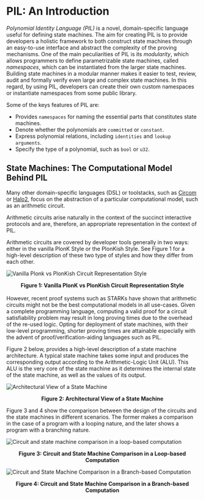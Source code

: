 # PIL: An Introduction
_Polynomial Identity Language (PIL)_ is a novel, domain-specific language useful for defining state machines. The aim for creating PIL is to provide developers a holistic framework to both construct state machines through an easy-to-use interface and abstract the complexity of the proving mechanisms. One of the main peculiarities of PIL is its _modularity_, which allows programmers to define parametrizable state machines, called _namespaces_, which can be instantiated from the larger state machines. Building state machines in a modular manner makes it easier to test, review, audit and formally verify even large and complex state machines. In this regard, by using PIL, developers can create their own custom namespaces or instantiate namespaces from some public library.

Some of the keys features of PIL are:

- Provides $\texttt{namespaces}$ for naming the essential parts that constitutes state machines.
- Denote whether the polynomials are $\texttt{committed}$ or $\texttt{constant}$.
- Express polynomial relations, including $\texttt{identities}$ and $\texttt{lookup arguments}$.
- Specify the type of a polynomial, such as $\texttt{bool}$ or $\texttt{u32}$.

## State Machines: The Computational Model Behind PIL

Many other domain-specific languages (DSL) or toolstacks, such as [Circom](https://docs.circom.io/) or [Halo2](https://zcash.github.io/halo2/), focus on the abstraction of a particular computational model, such as an arithmetic circuit.

Arithmetic circuits arise naturally in the context of the succinct interactive protocols and are, therefore, an appropriate representation in the context of PIL.

Arithmetic circuits are covered by developer tools generally in two ways: either in the vanilla PlonK Style or the PlonKish Style. See Figure 1 for a high-level description of these two type of styles and how they differ from each other.

![Vanilla Plonk vs PlonKish Circuit Representation Style](figures/fig1-plnk-plnkish.png)

<div align="center"><b> Figure 1: Vanilla PlonK vs PlonKish Circuit Representation Style </b></div>
<br>
However, recent proof systems such as STARKs have shown that arithmetic circuits might not be the best computational models in all use-cases. Given a complete programming language, computing a valid proof for a circuit satisfiability problem may result in long proving times due to the overhead of the re-used logic. Opting for deployment of state machines, with their low-level programming, shorter proving times are attainable especially with the advent of proof/verification-aiding languages such as PIL.

Figure 2 below, provides a high-level description of a state machine architecture. A typical state machine takes some input and produces the corresponding output according to the Arithmetic-Logic Unit (ALU). This ALU is the very core of the state machine as it determines the internal state of the state machine, as well as the values of its output.

![Architectural View of a State Machine](figures/fig2-alu-3states.png)

<div align="center"><b> Figure 2: Architectural View of a State Machine </b></div>

Figure 3 and 4 show the comparison between the design of the circuits and the state machines in different scenarios. The former makes a comparison in the case of a program with a looping nature, and the later shows a program with a branching nature.

![Circuit and state machine comparison in a loop-based computation](figures/fig3-crct-sm.png)

<div align="center"><b> Figure 3: Circuit and State Machine Comparison in a Loop-based Computation </b></div>

![Circuit and State Machine Comparison in a Branch-based Computation](figures/fig4-arth-crct-sm.png)

<div align="center"><b> Figure 4: Circuit and State Machine Comparison in a Branch-based Computation </b></div>
